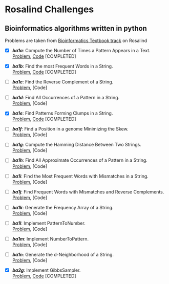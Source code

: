 # Rosalind Challenges
## Bioinformatics algorithms written in python
Problems are taken from [Bioinformatics Textbook track](http://rosalind.info/problems/locations/) on Rosalind
- [x] ***ba1a***: Compute the Number of Times a Pattern Appears in a Text. <br>
  [Problem](http://rosalind.info/problems/ba1a/), [Code](https://github.com/benigmatic/bioinformatics/blob/main/ba1a.py) [COMPLETED]
  
- [x] ***ba1b***: Find the most Frequent Words in a String. <br>
  [Problem](http://rosalind.info/problems/ba1b/), [Code](https://github.com/benigmatic/bioinformatics/blob/main/ba1b.py) [COMPLETED]
  
- [ ] ***ba1c***: Find the Reverse Complement of a String. <br>
  [Problem](http://rosalind.info/problems/ba1c/), [Code]
  
- [ ] ***ba1d***:	Find All Occurrences of a Pattern in a String. <br>
  [Problem](http://rosalind.info/problems/ba1c/), [Code]
  
- [x] ***ba1e***: Find Patterns Forming Clumps in a String. <br>
  [Problem](http://rosalind.info/problems/ba1e/), [Code](https://github.com/benigmatic/bioinformatics/blob/main/ba1e.java) [COMPLETED]
  
- [ ] ***ba1f***:	Find a Position in a genome Minimizing the Skew. <br>
  [Problem](http://rosalind.info/problems/ba1f/), [Code]  	
  
 - [ ] ***ba1g***: Compute the Hamming Distance Between Two Strings. <br>
  [Problem](http://rosalind.info/problems/ba1g/), [Code]
 - [ ] ***ba1h***: Find All Approximate Occurrences of a Pattern in a String. <br>
  [Problem](http://rosalind.info/problems/ba1h/), [Code]
  - [ ] ***ba1i***:	Find the Most Frequent Words with Mismatches in a String. <br>
  [Problem](http://rosalind.info/problems/ba1i/), [Code]
  - [ ] ***ba1j***: Find Frequent Words with Mismatches and Reverse Complements. <br>
  [Problem](http://rosalind.info/problems/ba1j/), [Code]
  - [ ] ***ba1k***:		Generate the Frequency Array of a String. <br>
  [Problem](http://rosalind.info/problems/ba1k/), [Code]
  - [ ] ***ba1l***:	Implement PatternToNumber. <br>
  [Problem](http://rosalind.info/problems/ba1l/), [Code]
  - [ ] ***ba1m***:	Implement NumberToPattern. <br>
  [Problem](http://rosalind.info/problems/ba1m/), [Code]
  - [ ] ***ba1n***:		Generate the d-Neighborhood of a String. <br>
  [Problem](http://rosalind.info/problems/ba1c/), [Code]
 
- [x] ***ba2g***: Implement GibbsSampler. <br>
  [Problem](http://rosalind.info/problems/ba2g/), [Code](https://github.com/benigmatic/bioinformatics/blob/main/ba2g.py) [COMPLETED]
